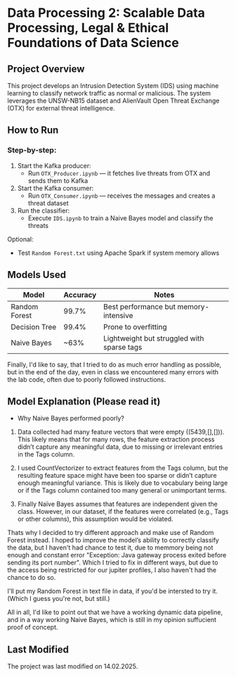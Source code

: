 # Data Processing 2: Scalable Data Processing, Legal & Ethical Foundations of Data Science 

## Project Overview
This project develops an Intrusion Detection System (IDS) using machine learning to classify network traffic as normal or malicious. The system leverages the UNSW-NB15 dataset and AlienVault Open Threat Exchange (OTX) for external threat intelligence.

##  How to Run

### Step-by-step:
1. Start the Kafka producer:
    - Run `OTX_Producer.ipynb` — it fetches live threats from OTX and sends them to Kafka
2. Start the Kafka consumer:
    - Run `OTX_Consumer.ipynb` — receives the messages and creates a threat dataset
3. Run the classifier:
    - Execute `IDS.ipynb` to train a Naive Bayes model and classify the threats

Optional:
- Test `Random Forest.txt` using Apache Spark if system memory allows

##  Models Used
| Model           | Accuracy | Notes                                      |
|----------------|----------|---------------------------------------------|
| Random Forest  | 99.7%    | Best performance but memory-intensive       |
| Decision Tree  | 99.4%    | Prone to overfitting                        |
| Naive Bayes    | ~63%     | Lightweight but struggled with sparse tags |

Finally, I'd like to say, that I tried to do as much error handling as possible, but in the end of the day, even in class we encountered many errors with the lab code, often due to poorly followed instructions.

## Model Explanation (Please read it)
- Why Naive Bayes performed poorly?

1) Data collected had many feature vectors that were empty ((5439,[],[])). This likely means that for many rows, the feature extraction process didn’t capture any meaningful data, due to missing or irrelevant entries in the Tags column.

2) I used CountVectorizer to extract features from the Tags column, but the resulting feature space might have been too sparse or didn’t capture enough meaningful variance. This is likely due to vocabulary being large or if the Tags column contained too many general or unimportant terms.

3) Finally Naïve Bayes assumes that features are independent given the class. However, in our dataset, if the features were correlated (e.g., Tags or other columns), this assumption would be violated.

Thats why I decided to try different approach and make use of Random Forest instead. I hoped to improve the model’s ability to correctly classify the data, but I haven't had chance to test it, due to memmory being not enough and constant error "Exception: Java gateway process exited before sending its port number". Which I tried to fix in different ways, but due to the access being restricted for our jupiter profiles, I also haven't had the chance to do so. 

I'll put my Random Forest in text file in data, if you'd be intersted to try it. (Which I guess you're not, but still.)

All in all, I'd like to point out that we have a working dynamic data pipeline, and in a way working Naive Bayes, which is still in my opinion suffucient proof of concept.

## Last Modified
The project was last modified on 14.02.2025.
